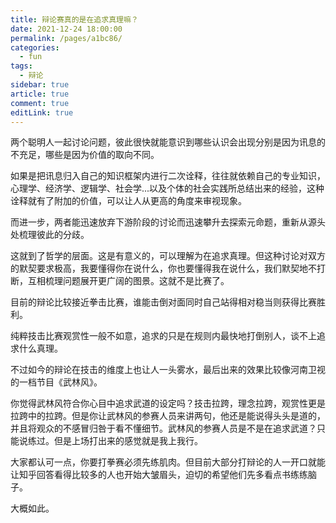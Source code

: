```yaml
---
title: 辩论赛真的是在追求真理嘛？
date: 2021-12-24 18:00:00
permalink: /pages/a1bc86/
categories:
  - fun
tags:
  - 辩论
sidebar: true
article: true
comment: true
editLink: true
---
```

两个聪明人一起讨论问题，彼此很快就能意识到哪些认识会出现分别是因为讯息的不充足，哪些是因为价值的取向不同。

如果是把讯息归入自己的知识框架内进行二次诠释，往往就依赖自己的专业知识，心理学、经济学、逻辑学、社会学...以及个体的社会实践所总结出来的经验，这种诠释就有了附加的价值，可以让人从更高的角度来审视现象。

而进一步，两者能迅速放弃下游阶段的讨论而迅速攀升去探索元命题，重新从源头处梳理彼此的分歧。

这就到了哲学的层面。这是有意义的，可以理解为在追求真理。但这种讨论对双方的默契要求极高，我要懂得你在说什么，你也要懂得我在说什么，我们默契地不打断，互相梳理问题展开更广阔的图景。这就不是比赛了。

目前的辩论比较接近拳击比赛，谁能击倒对面同时自己站得相对稳当则获得比赛胜利。

纯粹技击比赛观赏性一般不如意，追求的只是在规则内最快地打倒别人，谈不上追求什么真理。

不过如今的辩论在技击的维度上也让人一头雾水，最后出来的效果比较像河南卫视的一档节目《武林风》。

你觉得武林风符合你心目中追求武道的设定吗？技击拉跨，理念拉跨，观赏性更是拉跨中的拉跨。但是你让武林风的参赛人员来讲两句，他还是能说得头头是道的，并且将观众的不感冒归咎于看不懂细节。武林风的参赛人员是不是在追求武道？只能说练过。但是上场打出来的感觉就是我上我行。

大家都认可一点，你要打拳赛必须先练肌肉。但目前大部分打辩论的人一开口就能让知乎回答看得比较多的人也开始大皱眉头，迫切的希望他们先多看点书练练脑子。

大概如此。